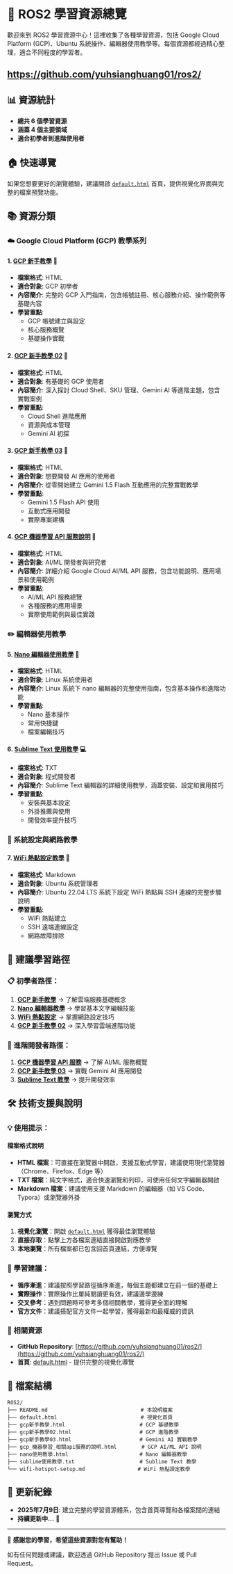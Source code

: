 # 🚀 ROS2 學習資源總覽

歡迎來到 ROS2 學習資源中心！這裡收集了各種學習資源，包括 Google Cloud Platform (GCP)、Ubuntu 系統操作、編輯器使用教學等。每個資源都經過精心整理，適合不同程度的學習者。

<h2><a href="https://github.com/yuhsianghuang01/ros2/">https://github.com/yuhsianghuang01/ros2/</a></a></h2>

## 📊 資源統計

- **總共 6 個學習資源**
- **涵蓋 4 個主要領域** 
- **適合初學者到進階使用者**

## 🏠 快速導覽

如果您想要更好的瀏覽體驗，建議開啟 [`default.html`](default.html) 首頁，提供視覺化界面與完整的檔案預覽功能。

## 📚 資源分類

### ☁️ Google Cloud Platform (GCP) 教學系列

#### 1. [GCP 新手教學](gcp新手教學.html) 🌟
- **檔案格式**: HTML
- **適合對象**: GCP 初學者
- **內容簡介**: 完整的 GCP 入門指南，包含帳號註冊、核心服務介紹、操作範例等基礎內容
- **學習重點**: 
  - GCP 帳號建立與設定
  - 核心服務概覽
  - 基礎操作實戰

#### 2. [GCP 新手教學 02](gcp新手教學02.html) 🤖
- **檔案格式**: HTML
- **適合對象**: 有基礎的 GCP 使用者
- **內容簡介**: 深入探討 Cloud Shell、SKU 管理、Gemini AI 等進階主題，包含實戰案例
- **學習重點**:
  - Cloud Shell 進階應用
  - 資源與成本管理
  - Gemini AI 初探

#### 3. [GCP 新手教學 03](gcp新手教學03.html) 🚀
- **檔案格式**: HTML
- **適合對象**: 想要開發 AI 應用的使用者
- **內容簡介**: 從零開始建立 Gemini 1.5 Flash 互動應用的完整實戰教學
- **學習重點**:
  - Gemini 1.5 Flash API 使用
  - 互動式應用開發
  - 實際專案建構

#### 4. [GCP 機器學習 API 服務說明](gcp_機器學習_相關api服務的說明.html) 🧠
- **檔案格式**: HTML
- **適合對象**: AI/ML 開發者與研究者
- **內容簡介**: 詳細介紹 Google Cloud AI/ML API 服務，包含功能說明、應用場景和使用範例
- **學習重點**:
  - AI/ML API 服務總覽
  - 各種服務的應用場景
  - 實際使用範例與最佳實踐

### ✏️ 編輯器使用教學

#### 5. [Nano 編輯器使用教學](nano使用教學.html) 📝
- **檔案格式**: HTML
- **適合對象**: Linux 系統使用者
- **內容簡介**: Linux 系統下 nano 編輯器的完整使用指南，包含基本操作和進階功能
- **學習重點**:
  - Nano 基本操作
  - 常用快捷鍵
  - 檔案編輯技巧

#### 6. [Sublime Text 使用教學](sublime使用教學.txt) 💻
- **檔案格式**: TXT
- **適合對象**: 程式開發者
- **內容簡介**: Sublime Text 編輯器的詳細使用教學，涵蓋安裝、設定和實用技巧
- **學習重點**:
  - 安裝與基本設定
  - 外掛推薦與使用
  - 開發效率提升技巧

### 🔧 系統設定與網路教學

#### 7. [WiFi 熱點設定教學](wifi-hotspot-setup.md) 📶
- **檔案格式**: Markdown
- **適合對象**: Ubuntu 系統管理者
- **內容簡介**: Ubuntu 22.04 LTS 系統下設定 WiFi 熱點與 SSH 連線的完整步驟說明
- **學習重點**:
  - WiFi 熱點建立
  - SSH 遠端連線設定
  - 網路故障排除

## 🎯 建議學習路徑

### 📋 初學者路徑：
1. **[GCP 新手教學](gcp新手教學.html)** → 了解雲端服務基礎概念
2. **[Nano 編輯器教學](nano使用教學.html)** → 學習基本文字編輯技能
3. **[WiFi 熱點設定](wifi-hotspot-setup.md)** → 掌握網路設定技巧
4. **[GCP 新手教學 02](gcp新手教學02.html)** → 深入學習雲端進階功能

### 🚀 進階開發者路徑：
1. **[GCP 機器學習 API 服務](gcp_機器學習_相關api服務的說明.html)** → 了解 AI/ML 服務概覽
2. **[GCP 新手教學 03](gcp新手教學03.html)** → 實戰 Gemini AI 應用開發
3. **[Sublime Text 教學](sublime使用教學.txt)** → 提升開發效率

## 🛠️ 技術支援與說明

### 💡 使用提示：

#### 檔案格式說明
- **HTML 檔案**：可直接在瀏覽器中開啟，支援互動式學習，建議使用現代瀏覽器（Chrome、Firefox、Edge 等）
- **TXT 檔案**：純文字格式，適合快速瀏覽和列印，可使用任何文字編輯器開啟
- **Markdown 檔案**：建議使用支援 Markdown 的編輯器（如 VS Code、Typora）或瀏覽器外掛

#### 瀏覽方式
1. **視覺化瀏覽**：開啟 [`default.html`](default.html) 獲得最佳瀏覽體驗
2. **直接存取**：點擊上方各檔案連結直接開啟對應教學
3. **本地瀏覽**：所有檔案都已包含回首頁連結，方便導覽

### 🎯 學習建議：

- **循序漸進**：建議按照學習路徑循序漸進，每個主題都建立在前一個的基礎上
- **實際操作**：實際操作比單純閱讀更有效，建議邊學邊練
- **交叉參考**：遇到問題時可參考多個相關教學，獲得更全面的理解
- **官方文件**：建議搭配官方文件一起學習，獲得最新和最權威的資訊

### 🔗 相關資源

- **GitHub Repository**: [https://github.com/yuhsianghuang01/ros2/](https://github.com/yuhsianghuang01/ros2/)
- **首頁**: [default.html](default.html) - 提供完整的視覺化導覽

## 📝 檔案結構

```
ROS2/
├── README.md                              # 本說明檔案
├── default.html                           # 視覺化首頁
├── gcp新手教學.html                        # GCP 基礎教學
├── gcp新手教學02.html                      # GCP 進階教學
├── gcp新手教學03.html                      # Gemini AI 實戰教學
├── gcp_機器學習_相關api服務的說明.html        # GCP AI/ML API 說明
├── nano使用教學.html                       # Nano 編輯器教學
├── sublime使用教學.txt                     # Sublime Text 教學
└── wifi-hotspot-setup.md                 # WiFi 熱點設定教學
```

## 📅 更新紀錄

- **2025年7月9日**: 建立完整的學習資源體系，包含首頁導覽和各檔案間的連結
- **持續更新中...** 🔄

---

💝 **感謝您的學習，希望這些資源對您有幫助！**

如有任何問題或建議，歡迎透過 GitHub Repository 提出 Issue 或 Pull Request。
